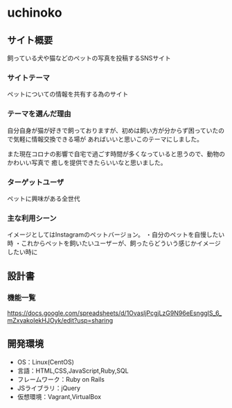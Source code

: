 # uchinoko

## サイト概要
飼っている犬や猫などのペットの写真を投稿するSNSサイト

### サイトテーマ
ペットについての情報を共有する為のサイト

### テーマを選んだ理由
自分自身が猫が好きで飼っておりますが、初めは飼い方が分からず困っていたので気軽に情報交換できる場が
あればいいと思いこのテーマにしました。

また現在コロナの影響で自宅で過ごす時間が多くなっていると思うので、動物のかわいい写真で
癒しを提供できたらいいなと思いました。

### ターゲットユーザ
ペットに興味がある全世代

### 主な利用シーン
イメージとしてはInstagramのペットバージョン。
・自分のペットを自慢したい時
・これからペットを飼いたいユーザーが、飼ったらどういう感じかイメージしたい時に

## 設計書

### 機能一覧
https://docs.google.com/spreadsheets/d/1OvasljPcgjLzG9N96eEsnggIS_6_mZxyakoIekHJOyk/edit?usp=sharing

## 開発環境
- OS：Linux(CentOS)
- 言語：HTML,CSS,JavaScript,Ruby,SQL
- フレームワーク：Ruby on Rails
- JSライブラリ：jQuery
- 仮想環境：Vagrant,VirtualBox